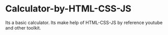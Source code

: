 # Calculator-by-HTML-CSS-JS
Its a basic calculator. Its make help of HTML-CSS-JS by reference youtube and other toolkit. 
